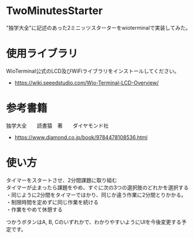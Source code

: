 # TwoMinutesStarter
"独学大全"に記述のあった2ミニッツスターターをwioterminalで実装してみた。

# 使用ライブラリ
WioTerminal公式のLCD及びWiFiライブラリをインストールしてください。
- https://wiki.seeedstudio.com/Wio-Terminal-LCD-Overview/

# 参考書籍
独学大全　　読書猿　著　　ダイヤモンド社
- https://www.diamond.co.jp/book/9784478108536.html

# 使い方
タイマーをスタートさせ、2分間課題に取り組む    
タイマーが止まったら課題をやめ、すぐに次の3つの選択肢のどれかを選択する   
・同じように2分間をタイマーではかり、同じか違う作業に2分間とりかかる。   
・制限時間を定めずに同じ作業を続ける   
・作業をやめて休憩する   
   
つかうボタンはA, B, Cのいずれかで、わかりやすいようにUIを今後変更する予定です。   
